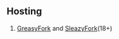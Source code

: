 ## Hosting

1. [GreasyFork](https://greasyfork.org/vi/users/404850-hhoangg) and [SleazyFork](https://greasyfork.org/vi/users/404850-hhoangg)(18+)
<!-- 1. [OpenUserJS](https://openuserjs.org/users/baivong/scripts) -->
